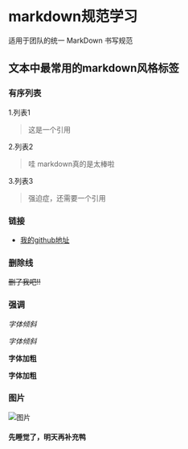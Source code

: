 # markdown规范学习
适用于团队的统一 MarkDown 书写规范
## 文本中最常用的markdown风格标签
### 有序列表
1.列表1
> 这是一个引用

2.列表2
> 哇 markdown真的是太棒啦

3.列表3
> 强迫症，还需要一个引用

### 链接
* [我的github地址](https://github.com/yaerlan)
### 删除线
~~删了我吧!!~~
### 强调
*字体倾斜*

_字体倾斜_

**字体加粗**

__字体加粗__
### 图片
![图片](https://raw.githubusercontent.com/yaerlan/student-camp-2018/master/Yaerlan/Notes/IMG_0018.JPG)

#### 先睡觉了，明天再补充鸭
